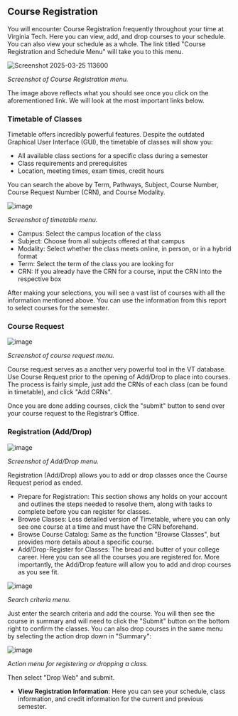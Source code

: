 ## Course Registration 
You will encounter Course Registration frequently throughout your time at Virginia Tech. Here you can view, add, and drop courses to your schedule. You can also view your schedule as a whole. The link titled "Course Registration and Schedule Menu" will take you to this menu.

![Screenshot 2025-03-25 113600](https://hackmd.io/_uploads/rJ7uTSxTJl.png)

*Screenshot of Course Registration menu.*

The image above reflects what you should see once you click on the aforementioned link. We will look at the most important links below.

### Timetable of Classes
Timetable offers incredibly powerful features. Despite the outdated Graphical User Interface (GUI), the timetable of classes will show you:

* All available class sections for a specific class during a semester
* Class requirements and prerequisites
* Location, meeting times, exam times, credit hours
  
You can search the above by Term, Pathways, Subject, Course Number, Course Request Number (CRN), and Course Modality.

![image](https://hackmd.io/_uploads/B1_oCymaJx.png)

*Screenshot of timetable menu.*

* Campus: Select the campus location of the class 
* Subject: Choose from all subjects offered at that campus 
* Modality: Select whether the class meets online, in person, or in a hybrid format
* Term: Select the term of the class you are looking for
* CRN: If you already have the CRN for a course, input the CRN into the respective box

After making your selections, you will see a vast list of courses with all the information mentioned above. You can use the information from this report to select courses for the semester.

### Course Request

![image](https://hackmd.io/_uploads/Syw_geXaJe.png)

*Screenshot of course request menu.*

Course request serves as a another very powerful tool in the VT database. Use Course Request prior to the opening of Add/Drop to place into courses. The process is fairly simple, just add the CRNs of each class (can be found in timetable), and click "Add CRNs".

Once you are done adding courses, click the "submit" button to send over your course request to the Registrar’s Office. 

### Registration (Add/Drop)

![image](https://hackmd.io/_uploads/SkYbfgmakg.png)

*Screenshot of Add/Drop menu.*

Registration (Add/Drop) allows you to add or drop classes once the Course Request period as ended.

* Prepare for Registration: This section shows any holds on your account and outlines the steps needed to resolve them, along with tasks to complete before you can register for classes.
* Browse Classes: Less detailed version of Timetable, where you can only see one course at a time and must have the CRN beforehand.
* Browse Course Catalog: Same as the function "Browse Classes", but provides more details about a specific course.
* Add/Drop-Register for Classes: The bread and butter of your college career. Here you can see all the courses you are registered for. More importantly, the Add/Drop feature will allow you to add and drop courses as you see fit.

![image](https://hackmd.io/_uploads/SkWg3_X6kx.png)

*Search criteria menu.*

Just enter the search criteria and add the course. You will then see the course in summary and will need to click the "Submit" button on the bottom right to confirm the classes. You can also drop courses in the same menu by selecting the action drop down in "Summary":

![image](https://hackmd.io/_uploads/B10B3dmT1l.png)

*Action menu for registering or dropping a class.*


Then select "Drop Web" and submit.

* **View Registration Information**: Here you can see your schedule, class information, and credit information for the current and previous semester. 